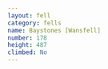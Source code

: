 ```yaml
---
layout: fell
category: fells
name: Baystones [Wansfell]
number: 178
height: 487
climbed: No
---
```

